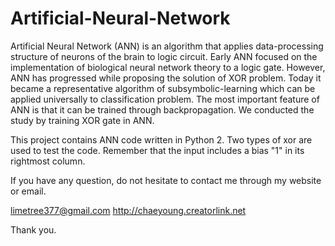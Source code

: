 # Artificial-Neural-Network

Artificial Neural Network (ANN) is an algorithm that applies data-processing structure of neurons of the brain to logic circuit. Early ANN focused on the implementation of biological neural network theory to a logic gate. However, ANN has progressed while proposing the solution of XOR problem. Today it became a representative algorithm of subsymbolic-learning which can be applied universally to classification problem. The most important feature of ANN is that it can be trained through backpropagation. We conducted the study by training XOR gate in ANN.

This project contains ANN code written in Python 2. Two types of xor are used to test the code. Remember that the input includes a bias "1" in its rightmost column.

If you have any question, do not hesitate to contact me through my website or email.

limetree377@gmail.com
http://chaeyoung.creatorlink.net

Thank you.
